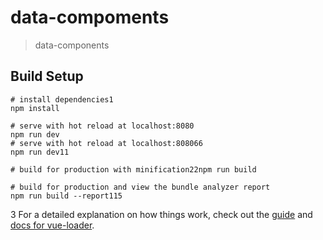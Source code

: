 # data-compoments

> data-components

## Build Setup

``` bash1
# install dependencies1
npm install

# serve with hot reload at localhost:8080
npm run dev
# serve with hot reload at localhost:808066
npm run dev11

# build for production with minification22npm run build

# build for production and view the bundle analyzer report
npm run build --report115
```
3
For a detailed explanation on how things work, check out the [guide](http://vuejs-templates.github.io/webpack/) and [docs for vue-loader](http://vuejs.github.io/vue-loader).
